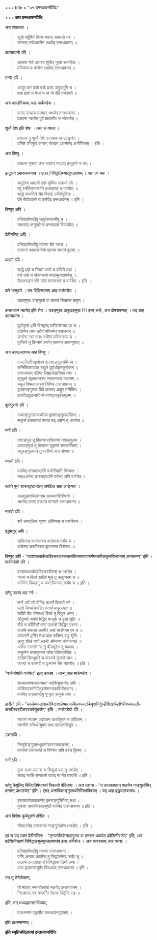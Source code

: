 +++
title = "०५ दन्तधावनविधिः"

+++
**अथ दन्तधावनविधिः**

अत्र शातातपः ।

> सुखे पर्युषिते नित्यं भवत्य् अप्रयतो नरः ।  
> तस्मात् सर्वप्रयत्नेन भक्षयेद् दन्तधावनम् ॥

कात्यायनो ऽपि ।

> उत्थाय नेत्रे प्रक्षाल्य शुचिर् भूत्वा समाहितः ।  
> परिजप्य च मन्त्रेण भक्षयेद् दन्तधावनम् ॥

मन्त्रो ऽपि ।

> आयुर् बलं यशो वर्चः प्रजाः पशुवसूनि च ।  
> ब्रह्म प्रज्ञां च मेधां च त्वं नो देहि वनस्पते ॥

अत्र कालनियमम् आह मार्कण्डेयः ।

> प्रातर् उत्थाय यतवाग् भक्षयेद् दन्तधावनम् ।  
> प्रक्षाल्य भक्षयेत् पूर्वं प्रक्षाल्यैव च संत्यजेत् ॥

शुचौ देश इति शेषः । तथा च व्यासः ।

> प्रक्षाल्य तु शुचौ देशे दन्तधावनम् उत्सृजेत् ।  
> पतिते ऽभिमुखे सम्यग् भोज्यम् आप्नोत्य् अभीप्सितम् ॥ इति ।

अत्र विष्णुः ।

> प्रक्षाल्य भुक्त्वा तज् जह्यान् नाद्याद् इन्दुक्षये च तत् ।

इन्दुक्षये ऽमावास्यायाम् । एतन् निषिद्धतिथ्याद्युपलक्षणम् । अत एव यमः ।

> चतुर्दश्य् अष्टमी दर्शः पूर्णिमा संक्रमो रवेः ।  
> एषु स्त्रीतैलमांसानि दन्तकाष्ठं च वर्जयेत् ॥  
> श्राद्धे जन्मदिने चैव विवाहे ऽजीर्णदूषितः ।  
> प्रेते चैवोपवासे च वर्जयेद् दन्तधावनम् ॥ इति ।

विष्णुर् अपि ।

> प्रतिपद्दर्शषष्ठीषु चतुर्दश्यष्टमीषु च ।  
> नवम्याम् भानुवारे च दन्तकाष्ठं विवर्जयेत् ॥

पैठीनसिर् अपि ।

> प्रतिपद्दर्शषष्ठीषु नवम्यां चैव भारत ।  
> दन्तानां काष्ठसंयोगो दहत्या सप्तमं कुलम् ॥

व्यासो ऽपि ।

> श्राद्धे यज्ञे च नियमे पत्यौ च प्रोषिते तथा ।  
> वारे पाते च संक्रान्त्यां नन्दाभूताष्तपर्वसु ॥  
> तैलाभ्यङ्गं रतिं मांसं दन्तकाष्ठं च वर्जयेत् । इति ।

वारे भानुवारे । तत्र दिङ्नियमम् आह मार्कण्डेयः ।

> उदङ्मुखः प्राङ्मुखो वा कषायं तिक्तकं कटुम् ।

दन्तधावनं भक्षयेद् इति शेषः । उदङ्मुखः प्राङुदङ्मुख (?) इत्य् अर्थः, अत्र दोषशवणात् । तद् आह कात्यायनः ।

> पूर्वामुखो धृतिं विन्द्याच् छरीरारोग्यम् एव च ।  
> दक्षिणेन तथा क्रौर्यं पश्चिमेन पराजयम् ॥  
> उत्तरेण गवां नाशः स्त्रीणां परिजनस्य च ।  
> पूर्वोत्तरे तु दिग्भागे सर्वान् कामान् अवाप्नुयात् ॥

अत्र काष्ठलक्षणम् आह विष्णुः ।

> कण्टकिक्षीरवृक्षोत्थं द्वादशाङ्गुलसंमितम् ।  
> कनिष्ठिकाग्रवत् स्थूलं पूर्वार्धकृतकूर्चकम् ॥  
> दन्तधवनम् उद्दिष्टं जिह्वालेखनिका तथा ।  
> सुसूक्ष्मं सूक्ष्मदन्तस्य समदन्तस्य मध्यमम् ॥  
> स्थूलं विषमदन्तस्य त्रिविधं दन्तधावनम् ॥  
> द्वादशाङ्गुलकं विप्रे काष्ठम् आहुर् मनीषिणः ।  
> क्षत्रविट्छूद्रजातीनां नवषट्चतुरङ्गुलम् ॥

कूर्मपुराणे ऽपि ।

> मध्याङ्गुलसमस्थौल्यं द्वादशाङ्गुलसंमितम् ।  
> सकूर्चं दन्तकाष्ठं स्यात् तद् अग्रेण तु धावयेत् ॥

गर्गो ऽपि ।

> दशाङ्गुलं तु विप्राणां क्षत्रियाणां नवाङ्गुलम् ।  
> अष्टाङ्गुलं तु वैश्यानां शूद्राणां सप्तसंमितम् ।  
> चतुरङ्गुलमानं तु नारीणां नात्र संशयः ॥

व्यासो ऽपि ।

> वर्जयेद् दन्तकाष्ठानि वर्जनीयानि नित्यशः ।  
> भक्xअयेच् छास्त्रदृष्टानि पर्वस्व् अपि वर्जयेत् ॥

कानि पुनः शास्त्रदृष्टानीत्य् अपेक्षित आह अङ्गिराः ।

> आम्रपुन्नागबिल्वानाम् अपामार्गशिरीषयोः ।  
> भक्षयेत् प्रातर् उत्थाय वाग्यतो दन्तधावनम् ॥

नारदो ऽपि ।

> सर्वे कण्टकिनः पुण्याः क्षीरिणस् च यशस्विनः ।

वृद्धमनुर् अपि ।

> खदिरस्य करञ्जस्य कदंबस्य तथैव च ।  
> अर्कस्य करवीरस्य कुटजस्य विशेषतः ॥

विष्णुर् अपि -  "वटाश्वत्थार्कखदिरकरञ्जककरवीरजात्यपामार्गमालतीककुभबिल्वानाम् अन्यतमम्" इति । मार्कण्डेयो ऽपि ।

> वटाश्वत्थार्कखदिरकरवीरांश् च भक्षयेत् ।  
> जात्यं च बिल्वं खदिरं मूलं तु ककुभस्य च ॥  
> अरिमेदं प्रियङ्गुं च कण्टकिन्यस् तथैव च ॥ इति ।

एतेषु फलम् अह गर्गः ।

> सर्जे धर्यं वटे दीप्तिः कर्ञ्जे विजयो रणे ।  
> प्लक्षे चैवार्थसंपत्तिर् वदर्यां मधुरस्वरः ॥  
> खदिरे चैव सौगन्ध्यं बिल्वे तु विपुलं धनम् ।  
> औदुम्बरे वाक्यसिद्धिर् बन्धूके च दृडा श्रुतिः ॥  
> सैघ्रे च कीर्तिसौभाग्यं पालाशे सिद्धिर् उत्तमा ।  
> कदम्बे सकला लक्ष्मीर् आम्रे चारोग्यम् एव च ॥  
> अपामार्गे धृतिर् मेधा प्रज्ञा शक्तिर् वपुः श्रुतिः ।  
> आयुः शीलं यशो लक्ष्मीः सौभाग्यं चोपजायते ॥  
> अर्केण दन्तरोगांस् तु बीजपूरेण तु व्यथाम् ।  
> ककुभेन तथायुष्मान् भवेत् पलितवर्जितः ॥  
> दाडिमे सिन्धुवारे च करञ्जे कुटजे तथा ।  
> जात्यां च करमर्दे च दुःस्वप्नं चैव नाशयेत् ॥ इति ।

"वर्जनीयानि वर्जयेत्" इत्य् उक्तम् । तान्य् आह मार्कण्डेयः ।

> शाल्मल्यश्वत्थहव्यानां धवकिंशुकयोर् अपि ।  
> कोविदारशमीपीलुश्लेष्मान्तकविभीतकान् ।  
> वर्जयेद् दन्तकाष्ठेषु गुग्गुलं क्रमुकं तथा ॥

हारीतो ऽपि -  "कालेयपालाशकोविदारश्लेष्मातकबिल्वकण्टकिवृक्षनिर्गुण्डीशिखण्डिशिरीषपमालती-करवीरबदरीकरञ्जवेणुवर्जम्" इति । मार्कण्डेयो ऽपि ।

> त्याज्यं सपत्रम् अज्ञातम् ऊर्ध्वशुष्कं च पाटिलम् ।  
> त्वग्घीनं ग्रन्थिसंयुक्तं तथा पालाशशिंशुपे ॥

उशनापि ।

> तिन्दुकेङ्गुदबन्धूकमोचामरजबल्वजम् ।  
> कार्पासं दन्तकाष्ठं च विष्णोर् अपि हरेच् छ्रियम् ॥

गर्गो ऽपि ।

> कुशं काशं पालाशं च शिंशुपां यस् तु भक्षयेत् ।  
> तावद् भवति चण्डालो यावद् गां नैव पश्यति ॥ इति ।

एतेषु केषुचिद् विधिप्रतिषेधाभ्यां विकल्पो वेदितव्यः । अत्र उशना -  "न दन्तकाष्ठान् पाठयेन् नाङ्गुलीभिर् दन्तान् प्रक्षालयेत्" इति । एतद् अनामिकाङ्गुष्ठव्यतिरिक्तविषयम् । यद् आह वृद्धयाज्ञवल्क्यः ।

> इष्टकालोष्ठपाषाणैर् इतराङ्गुलिभिस् तथा ।  
> मुक्त्वा चानामिकाङ्गुष्ठौ वर्जयेद् दन्तधावनम् ॥ इति ।

अत्र विशेषः कूर्मपुराणे दर्शितः ।

> नोत्पाटयेद् दन्तकाष्ठं नाङ्गुल्यग्रेण धावयेत् । इति ।

एवं च यद् उक्तं पैठीनसिना -  "तृणपर्णोदकेनाङ्गुल्या वा दन्तान् धावयेत् प्रदेशिनीवर्जम्" इति, अत्र प्रदेशिनीग्रहणं निषिद्धाङ्गुल्युपलक्षणार्थम् इत्य् अविरोधः । अत्र व्यवस्थाम् आह व्यासः ।

> प्रतिपद्दर्शषष्ठीषु नवम्यां दन्तधावनम् ।  
> पर्णैर् अन्यत्र काष्ठैस् तु जिह्वोल्लेखः सदैव तु ॥  
> अलाभे दन्तदाष्ठानां निषिद्धायां तिथौ तथा ।  
> अपां द्वादशगण्डूषैर् विदध्याद् दन्तधावनम् ॥ इति ।

यत् तु तेनैवोक्तम्,

> यो मोहात् स्नानवेलायां भक्षयेद् दन्तधावनम् ।  
> निराशास् तत्र गच्छन्ति देवताः पितृभिः सह ॥

इति, तन् मध्याह्नस्नानविषयम्,

> प्रातःस्नानं प्रकुर्वीत दन्तधावनपूर्वकम् ।

इति दक्षस्मरणात् । 

**इति स्मृतिचन्द्रिकायां दन्तधावनविधिः**
